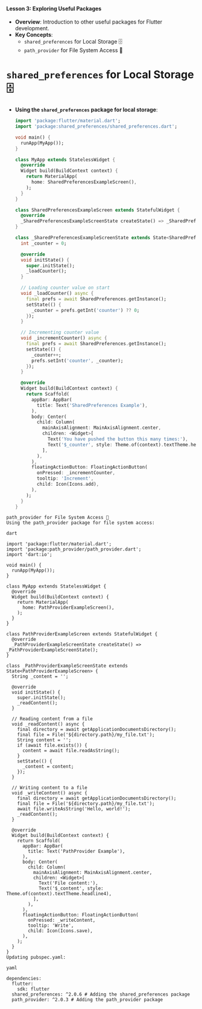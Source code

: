 
#### Lesson 3: Exploring Useful Packages
- **Overview**: Introduction to other useful packages for Flutter development.
- **Key Concepts**:
  - `shared_preferences` for Local Storage 🗄️
  - `path_provider` for File System Access 📁


# `shared_preferences` for Local Storage 🗄️
- **Using the `shared_preferences` package for local storage**:
  ```dart
  import 'package:flutter/material.dart';
  import 'package:shared_preferences/shared_preferences.dart';

  void main() {
    runApp(MyApp());
  }

  class MyApp extends StatelessWidget {
    @override
    Widget build(BuildContext context) {
      return MaterialApp(
        home: SharedPreferencesExampleScreen(),
      );
    }
  }

  class SharedPreferencesExampleScreen extends StatefulWidget {
    @override
    _SharedPreferencesExampleScreenState createState() => _SharedPreferencesExampleScreenState();
  }

  class _SharedPreferencesExampleScreenState extends State<SharedPreferencesExampleScreen> {
    int _counter = 0;

    @override
    void initState() {
      super.initState();
      _loadCounter();
    }

    // Loading counter value on start
    void _loadCounter() async {
      final prefs = await SharedPreferences.getInstance();
      setState(() {
        _counter = prefs.getInt('counter') ?? 0;
      });
    }

    // Incrementing counter value
    void _incrementCounter() async {
      final prefs = await SharedPreferences.getInstance();
      setState(() {
        _counter++;
        prefs.setInt('counter', _counter);
      });
    }

    @override
    Widget build(BuildContext context) {
      return Scaffold(
        appBar: AppBar(
          title: Text('SharedPreferences Example'),
        ),
        body: Center(
          child: Column(
            mainAxisAlignment: MainAxisAlignment.center,
            children: <Widget>[
              Text('You have pushed the button this many times:'),
              Text('$_counter', style: Theme.of(context).textTheme.headline4),
            ],
          ),
        ),
        floatingActionButton: FloatingActionButton(
          onPressed: _incrementCounter,
          tooltip: 'Increment',
          child: Icon(Icons.add),
        ),
      );
    }
  }
```
path_provider for File System Access 📁
Using the path_provider package for file system access:

dart

import 'package:flutter/material.dart';
import 'package:path_provider/path_provider.dart';
import 'dart:io';

void main() {
  runApp(MyApp());
}

class MyApp extends StatelessWidget {
  @override
  Widget build(BuildContext context) {
    return MaterialApp(
      home: PathProviderExampleScreen(),
    );
  }
}

class PathProviderExampleScreen extends StatefulWidget {
  @override
  _PathProviderExampleScreenState createState() => _PathProviderExampleScreenState();
}

class _PathProviderExampleScreenState extends State<PathProviderExampleScreen> {
  String _content = '';

  @override
  void initState() {
    super.initState();
    _readContent();
  }

  // Reading content from a file
  void _readContent() async {
    final directory = await getApplicationDocumentsDirectory();
    final file = File('${directory.path}/my_file.txt');
    String content = '';
    if (await file.exists()) {
      content = await file.readAsString();
    }
    setState(() {
      _content = content;
    });
  }

  // Writing content to a file
  void _writeContent() async {
    final directory = await getApplicationDocumentsDirectory();
    final file = File('${directory.path}/my_file.txt');
    await file.writeAsString('Hello, world!');
    _readContent();
  }

  @override
  Widget build(BuildContext context) {
    return Scaffold(
      appBar: AppBar(
        title: Text('PathProvider Example'),
      ),
      body: Center(
        child: Column(
          mainAxisAlignment: MainAxisAlignment.center,
          children: <Widget>[
            Text('File content:'),
            Text('$_content', style: Theme.of(context).textTheme.headline4),
          ],
        ),
      ),
      floatingActionButton: FloatingActionButton(
        onPressed: _writeContent,
        tooltip: 'Write',
        child: Icon(Icons.save),
      ),
    );
  }
}
Updating pubspec.yaml:

yaml

dependencies:
  flutter:
    sdk: flutter
  shared_preferences: ^2.0.6 # Adding the shared_preferences package
  path_provider: ^2.0.3 # Adding the path_provider package